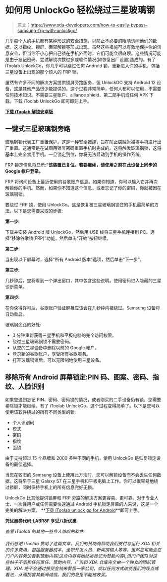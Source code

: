 # 如何用 UnlockGo 轻松绕过三星玻璃钢

> 原文：<https://www.xda-developers.com/how-to-easily-bypass-samsung-frp-with-unlockgo/>

几乎每个人的手机都有某种形式的安全措施，以防止不必要的眼睛访问他们的数据。这以指纹、锁屏、面部解锁等形式出现。虽然这些措施可以有效地保护你的信息安全，但当你不小心把自己锁在手机外面时，它们可能会很麻烦。这些情况可能是由于忘记密码、尝试解锁次数过多或软件情况(如恢复出厂设置)造成的。有了 iToolab UnlockGo，你几乎可以绕过任何 Android 锁，重新进入你的手机，包括三星设备上出现的那个烦人的 FRP 锁。

虽然有许多不同的解决方案提供锁屏旁路服务，但 UnlockGO 支持 Android 12 设备，这是其他产品很少能提供的。这个过程非常简单，任何人都可以使用，不需要任何技术知识。不需要三星账户、alliance shield、第二部手机或任何 APK 下载。下载 iToolab UnlockGo 即可即刻上手。

**[下载 iToolab 解锁安卓版](https://itoolab.com/android-phone-unlocker/?utm_source=xda-developers&utm_medium=review&utm_campaign=unlockgo-android)**

## 一键式三星玻璃钢旁路

玻璃钢锁代表工厂重置保护。这是一种安全措施，旨在防止窃贼对被盗手机进行出厂重置。这通常是在试图用锁屏密码重置手机时完成的。这将触发玻璃钢锁，这将基本上完全禁用手机。一旦锁定到位，你将无法启动到手机的操作系统。

FRP 锁定信息将显示:**“该装置已复位。若要继续，请使用之前在此设备上同步的 Google 帐户登录。**

FRP 将询问设备上最近使用的谷歌账户信息。如果你知道，你可以输入它并再次解锁你的手机。然而，如果你不知道这个信息，或者忘记了你的密码，你就被困在玻璃钢锁。

要绕过 FRP 锁，使用 UnlockGo。这是恢复被三星玻璃钢锁住的手机最简单的方法。以下是您需要采取的步骤:

**第一步:**

下载并安装 Android 版 UnlockGo，然后用 USB 线将三星手机连接到 PC。选择“移除谷歌锁(FRP)”功能，然后单击“开始”按钮继续。

**第二步:**

当出现以下屏幕时，选择“所有 Android 版本”选项，然后单击“下一步”。<picture></picture>

**第三步:**

几秒钟后，您将看到一个弹出窗口，其中包含这些说明。使用密码进入隐藏的三星诊断菜单。

**第四步:**

在你获得许可后，谷歌账户验证屏幕应该会在几秒钟内被绕过。Samsung 设备将自动重启。

<picture></picture>

玻璃钢旁路的好处:

*   3 分钟重新获得三星手机和平板电脑的完全访问权限。
*   绕过三星玻璃钢锁不需要密码。
*   从您的三星设备中删除以前的 Google 帐户。
*   登录新的谷歌账户，享受所有谷歌服务。
*   打开玻璃钢锁后，可以无限制地使用三星设备。

## 移除所有 Android 屏幕锁定:PIN 码、图案、密码、指纹、人脸识别

如果您遇到忘记 PIN、密码、密码锁的情况，或者刚买的二手设备仍有锁，您需要移除锁才能继续。有了 iToolab UnlockGo，这个过程变得简单了。以下是您可以使用该软件绕过的所有不同类型的锁:

*   个人识别码
*   模式
*   密码
*   指纹
*   面锁

由于支持超过 15 个品牌和 2000 多种不同的手机，使用 UnlockGo 是恢复锁定设备的最佳选择。

当您在较旧的 Samsung 设备上使用此方法时，您可以解锁设备而不会丢失任何数据。这将早于三星 Galaxy S7 在三星手机和平板电脑上工作。你可以很容易地绕过锁屏，同时保持手机上的所有信息完好无损。

UnlockGo 比其他提供锁屏和 FRP 旁路的解决方案更容易、更可靠。对于专业人士、一次性用户或任何需要快速通过 Android 手机锁定屏幕的人来说，这是一个完美的解决方案。 **[下载 iToolab unlock go for Android](https://itoolab.com/android-phone-unlocker/?utm_source=xda-developers&utm_medium=review&utm_campaign=unlockgo-android)**即可上手。

**凭优惠券代码:LABR8F 享受八折优惠**

*查看 iToolab 的其他一些令人惊叹的软件:*

###### 我们感谢 iToolab 赞助了这篇文章。我们的赞助商帮助我们支付与运行 XDA 相关的许多费用，包括服务器成本、全职开发人员、新闻撰稿人等等。虽然您可能会在门户内容旁边看到赞助内容(这些内容将始终被标记为赞助内容),但门户团队对这些帖子不承担任何责任。赞助内容、广告和 XDA 仓库完全由一个独立的团队管理。XDA 绝不会通过接受金钱来赞扬一家公司，或以任何方式改变我们的观点或看法，从而损害其新闻诚信。我们的意见不能被收买。
